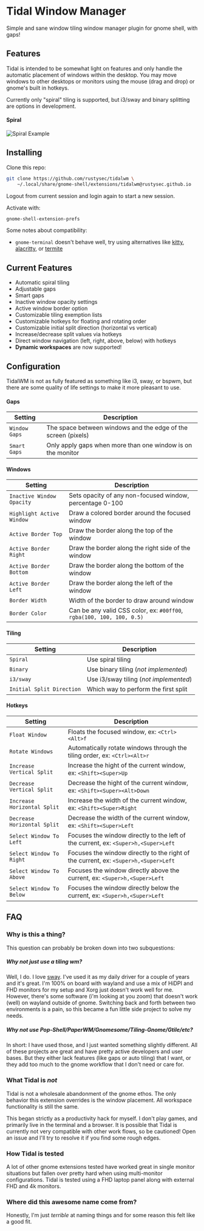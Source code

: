 # Tidal Window Manager
Simple and sane window tiling window manager plugin for gnome shell, with gaps!

## Features
Tidal is intended to be somewhat light on features and only handle the automatic
placement of windows within the desktop. You may move windows to other desktops or
monitors using the mouse (drag and drop) or gnome's built in hotkeys.

Currently only "spiral" tiling is supported, but i3/sway and binary splitting are
options in development.

#### Spiral
![Spiral Example](https://i.imgur.com/W46QTaY.gif)

## Installing
Clone this repo:
```sh
git clone https://github.com/rustysec/tidalwm \
    ~/.local/share/gnome-shell/extensions/tidalwm@rustysec.github.io
```

Logout from current session and login again to start a new session.

Activate with:
```sh
gnome-shell-extension-prefs
```
Some notes about compatibility:
- `gnome-terminal` doesn't behave well, try using alternatives like
[kitty](https://sw.kovidgoyal.net/kitty/),
[alacritty](https://github.com/alacritty/alacritty), or
[termite](https://github.com/thestinger/termite)

## Current Features
* Automatic spiral tiling
* Adjustable gaps
* Smart gaps
* Inactive window opacity settings
* Active window border option
* Customizable tiling exemption lists
* Customizable hotkeys for floating and rotating order
* Customizable initial split direction (horizontal vs vertical)
* Increase/decrease split values via hotkeys
* Direct window navigation (left, right, above, below) with hotkeys
* **Dynamic workspaces** are now supported!

## Configuration
TidalWM is not as fully featured as something like i3, sway, or bspwm, but there are some quality
of life settings to make it more pleasant to use.

#### Gaps
|Setting|Description|
|-------|-----------|
|`Window Gaps`| The space between windows and the edge of the screen (pixels)|
|`Smart Gaps`| Only apply gaps when more than one window is on the monitor|

#### Windows
|Setting|Description|
|-------|-----------|
|`Inactive Window Opacity`| Sets opacity of any non-focused window, percentage 0-100|
|`Highlight Active Window`| Draw a colored border around the focused window|
|`Active Border Top`|Draw the border along the top of the window|
|`Active Border Right`|Draw the border along the right side of the window|
|`Active Border Bottom`|Draw the border along the bottom of the window|
|`Active Border Left`|Draw the border along the left of the window|
|`Border Width`|Width of the border to draw around window|
|`Border Color`|Can be any valid CSS color, ex: `#00ff00`, `rgba(100, 100, 100, 0.5)`|

#### Tiling
|Setting|Description|
|-------|-----------|
|`Spiral`| Use spiral tiling|
|`Binary`| Use binary tiling (_not implemented_)|
|`i3/sway`| Use i3/sway tiling (_not implemented_)|
|`Initial Split Direction`| Which way to perform the first split|

#### Hotkeys 
|Setting|Description|
|-------|-----------|
|`Float Window`|Floats the focused window, ex: `<Ctrl><Alt>f`|
|`Rotate Windows`|Automatically rotate windows through the tiling order, ex: `<Ctrl><Alt>r`|
|`Increase Vertical Split`|Increase the hight of the current window, ex: `<Shift><Super>Up`|
|`Decrease Vertical Split`|Decrease the hight of the current window, ex: `<Shift><Super><Alt>Down`|
|`Increase Horizontal Split`|Increase the width of the current window, ex: `<Shift><Super>Right`|
|`Decrease Horizontal Split`|Decrease the width of the current window, ex: `<Shift><Super>Left`|
|`Select Window To Left`|Focuses the window directly to the left of the current, ex: `<Super>h,<Super>Left`|
|`Select Window To Right`|Focuses the window directly to the right of the current, ex: `<Super>h,<Super>Left`|
|`Select Window To Above`|Focuses the window directly above the current, ex: `<Super>h,<Super>Left`|
|`Select Window To Below`|Focuses the window directly below the current, ex: `<Super>h,<Super>Left`|

## FAQ
### Why is this a thing?
This question can probably be broken down into two subquestions:

##### Why not just use a tiling wm?
Well, I do. I love [sway](https://github.com/swaywm/sway). I've used it as my daily driver for a couple of years and it's great.
I'm 100% on board with wayland and use a mix of HiDPI and FHD monitors for my setup and 
Xorg just doesn't work well for me. However, there's some software (i'm looking at you
zoom) that doesn't work (well) on wayland outside of gnome. Switching back and forth between
two environments is a pain, so this became a fun little side project to solve my needs.

##### Why not use Pop-Shell/PaperWM/Gnomesome/Tiling-Gnome/Gtile/etc?
In short: I have used those, and I just wanted something slightly different. All of these
projects are great and have pretty active developers and user bases. But they either lack
features (like gaps or auto tiling) that I want, or they add too much to the gnome workflow
that I don't need or care for.

### What Tidal is _not_
Tidal is not a wholesale abandonment of the gnome ethos. The only behavior this extension
overrides is the window placement. All workspace functionality is still the same.

This began strictly as a productivity hack for myself. I don't play games, and primarily
live in the terminal and a browser. It is possible that Tidal is currently not very
compatible with other work flows, so be cautioned! Open an issue and I'll try to 
resolve it if you find some rough edges.

### How Tidal is tested
A lot of other gnome extensions tested have worked great in single monitor situations
but fallen over pretty hard when using multi-monitor configurations. Tidal is tested using a FHD 
laptop panel along with external FHD and 4k monitors.

### Where did this awesome name come from?
Honestly, I'm just _terrible_ at naming things and for some reason this felt like a
good fit.
